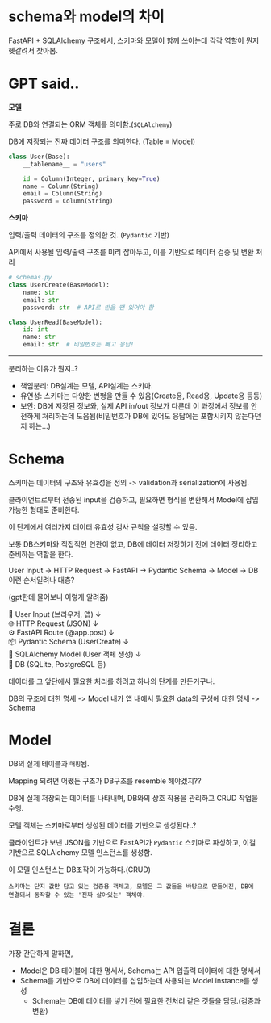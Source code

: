# schema와 model의 차이

FastAPI + SQLAlchemy 구조에서, 스키마와 모델이 함께 쓰이는데 각각 역할이 뭔지 헷갈려서 찾아봄.

# GPT said..

**모델**

주로 DB와 연결되는 ORM 객체를 의미함.(`SQLAlchemy`)

DB에 저장되는 진짜 데이터 구조를 의미한다. (Table = Model)

```python
class User(Base):
    __tablename__ = "users"

    id = Column(Integer, primary_key=True)
    name = Column(String)
    email = Column(String)
    password = Column(String)
```

**스키마**

입력/출력 데이터의 구조를 정의한 것. (`Pydantic` 기반)

API에서 사용될 입력/출력 구조를 미리 잡아두고, 이를 기반으로 데이터 검증 및 변환 처리

```python
# schemas.py
class UserCreate(BaseModel):
    name: str
    email: str
    password: str  # API로 받을 땐 있어야 함

class UserRead(BaseModel):
    id: int
    name: str
    email: str  # 비밀번호는 빼고 응답!
```

---

분리하는 이유가 뭔지..?

- 책임분리: DB설계는 모델, API설계는 스키마.
- 유연성: 스키마는 다양한 변형을 만들 수 있음(Create용, Read용, Update용 등등)
- 보안: DB에 저장된 정보와, 실제 API in/out 정보가 다른데 이 과정에서 정보를 안전하게 처리하는데 도움됨(비밀번호가 DB에 있어도 응답에는 포함시키지 않는다던지 하는...)

# Schema

스키마는 데이터의 구조와 유효성을 정의
-> validation과 serialization에 사용됨.

클라이언트로부터 전송된 input을 검증하고, 필요하면 형식을 변환해서 Model에 삽입 가능한 형태로 준비한다.

이 단계에서 여러가지 데이터 유효성 검사 규칙을 설정할 수 있음.

보통 DB스키마와 직접적인 연관이 없고, DB에 데이터 저장하기 전에 데이터 정리하고 준비하는 역할을 한다.

User Input -> HTTP Request -> FastAPI -> Pydantic Schema -> Model -> DB 이런 순서일려나 대충?

(gpt한테 물어보니 이렇게 알려줌)

👤 User Input (브라우저, 앱)
↓ <br/>
🌐 HTTP Request (JSON)
↓ <br/>
⚙️ FastAPI Route (@app.post)
↓<br/>
📦 Pydantic Schema (UserCreate)
↓ <br/>
🧊 SQLAlchemy Model (User 객체 생성)
↓ <br/>
💾 DB (SQLite, PostgreSQL 등)

데이터를 그 앞단에서 필요한 처리를 하려고 하나의 단계를 만든거구나.

DB의 구조에 대한 명세 -> Model
내가 앱 내에서 필요한 data의 구성에 대한 명세 -> Schema

# Model

DB의 실제 테이블과 `매핑`됨.

Mapping 되려면 어쨌든 구조가 DB구조를 resemble 해야겠지??

DB에 실제 저장되는 데이터를 나타내며, DB와의 상호 작용을 관리하고 CRUD 작업을 수행.

모델 객체는 스키마로부터 생성된 데이터를 기반으로 생성된다..?

클라이언트가 보낸 JSON을 기반으로 FastAPI가 `Pydantic` 스키마로 파싱하고, 이걸 기반으로 SQLAlchemy 모델 인스턴스를 생성함.

이 모델 인스턴스는 DB조작이 가능하다.(CRUD)

`스키마는 단지 값만 담고 있는 검증용 객체고, 모델은 그 값들을 바탕으로 만들어진, DB에 연결돼서 동작할 수 있는 '진짜 살아있는' 객체야.`

# 결론

가장 간단하게 말하면,

- Model은 DB 테이블에 대한 명세서, Schema는 API 입출력 데이터에 대한 명세서
- Schema를 기반으로 DB에 데이터를 삽입하는데 사용되는 Model instance를 생성
  - Schema는 DB에 데이터를 넣기 전에 필요한 전처리 같은 것들을 담당.(검증과 변환)
